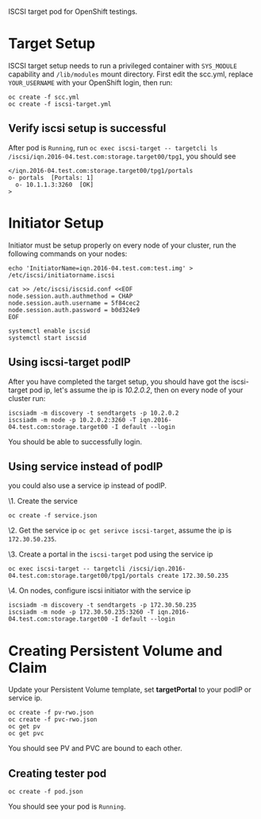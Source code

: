 ISCSI target pod for OpenShift testings.

# Target Setup
ISCSI target setup needs to run a privileged container with `SYS_MODULE` capability and `/lib/modules` mount directory. First edit the scc.yml, replace `YOUR_USERNAME` with your OpenShift login, then run:

```
oc create -f scc.yml
oc create -f iscsi-target.yml
```

## Verify iscsi setup is successful

After pod is `Running`, run `oc exec iscsi-target -- targetcli ls /iscsi/iqn.2016-04.test.com:storage.target00/tpg1`, you should see

```
</iqn.2016-04.test.com:storage.target00/tpg1/portals
o- portals  [Portals: 1]
  o- 10.1.1.3:3260  [OK]
>
```

# Initiator Setup

Initiator must be setup properly on every node of your cluster, run the following commands on your nodes:

```
echo 'InitiatorName=iqn.2016-04.test.com:test.img' > /etc/iscsi/initiatorname.iscsi

cat >> /etc/iscsi/iscsid.conf <<EOF
node.session.auth.authmethod = CHAP
node.session.auth.username = 5f84cec2
node.session.auth.password = b0d324e9
EOF

systemctl enable iscsid
systemctl start iscsid
```

## Using iscsi-target podIP
After you have completed the target setup, you should have got the iscsi-target pod ip, let's assume the ip is *10.2.0.2*, then on every node of your cluster run:

```
iscsiadm -m discovery -t sendtargets -p 10.2.0.2
iscsiadm -m node -p 10.2.0.2:3260 -T iqn.2016-04.test.com:storage.target00 -I default --login
```

You should be able to successfully login.

## Using service instead of podIP

you could also use a service ip instead of podIP.

\1. Create the service

```
oc create -f service.json
```

\2. Get the service ip `oc get serivce iscsi-target`, assume the ip is `172.30.50.235`.

\3. Create a portal in the `iscsi-target` pod using the service ip

```
oc exec iscsi-target -- targetcli /iscsi/iqn.2016-04.test.com:storage.target00/tpg1/portals create 172.30.50.235
```

\4. On nodes, configure iscsi initiator with the service ip

```
iscsiadm -m discovery -t sendtargets -p 172.30.50.235
iscsiadm -m node -p 172.30.50.235:3260 -T iqn.2016-04.test.com:storage.target00 -I default --login
```

# Creating Persistent Volume and Claim

Update your Persistent Volume template, set **targetPortal** to your podIP or service ip.

```
oc create -f pv-rwo.json
oc create -f pvc-rwo.json
oc get pv
oc get pvc
```

You should see PV and PVC are bound to each other.

## Creating tester pod

```
oc create -f pod.json
```

You should see your pod is `Running`.
